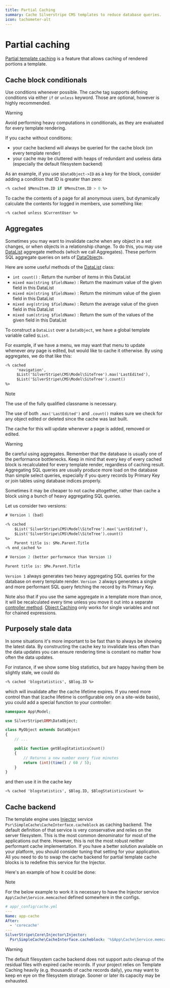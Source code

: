 ```yaml
---
title: Partial Caching
summary: Cache Silverstripe CMS templates to reduce database queries.
icon: tachometer-alt
---
```


# Partial caching

[Partial template caching](../templates/partial_template_caching) is a feature that allows caching of rendered portions a template.

## Cache block conditionals

Use conditions whenever possible. The cache tag supports defining conditions via either `if` or `unless` keyword.
Those are optional, however is highly recommended.

> [!WARNING]
> Avoid performing heavy computations in conditionals, as they are evaluated for every template rendering.

If you cache without conditions:

- your cache backend will always be queried for the cache block (on every template render)
- your cache may be cluttered with heaps of redundant and useless data (especially the default filesystem backend)

As an example, if you use `$DataObject->ID` as a key for the block, consider adding a condition that ID is greater than zero:

```ss
<% cached $MenuItem.ID if $MenuItem.ID > 0 %>
```

To cache the contents of a page for all anonymous users, but dynamically calculate the contents for logged in members,
 use something like:

```ss
<% cached unless $CurrentUser %>
```

## Aggregates

Sometimes you may want to invalidate cache when any object in a set changes, or when objects in a relationship
change. To do this, you may use [DataList](api:SilverStripe\ORM\DataList) aggregate methods (which we call Aggregates).
These perform SQL aggregate queries on sets of [DataObject](api:SilverStripe\ORM\DataObject)s.

Here are some useful methods of the [DataList](api:SilverStripe\ORM\DataList) class:

- `int count()` : Return the number of items in this DataList
- `mixed max(string $fieldName)` : Return the maximum value of the given field in this DataList
- `mixed min(string $fieldName)` : Return the minimum value of the given field in this DataList
- `mixed avg(string $fieldName)` : Return the average value of the given field in this DataList
- `mixed sum(string $fieldName)` : Return the sum of the values of the given field in this DataList

To construct a `DataList` over a `DataObject`, we have a global template variable called `$List`.

For example, if we have a menu, we may want that menu to update whenever *any* page is edited, but would like to cache it
otherwise. By using aggregates, we do that like this:

```ss
<% cached
     'navigation',
     $List('SilverStripe\CMS\Model\SiteTree').max('LastEdited'),
     $List('SilverStripe\CMS\Model\SiteTree').count()
%>
```

> [!NOTE]
> The use of the fully qualified classname is necessary.
>
> The use of both `.max('LastEdited')` and `.count()` makes sure we check for any object
> edited or deleted since the cache was last built.

The cache for this will update whenever a page is added, removed or edited.

> [!WARNING]
> Be careful using aggregates. Remember that the database is usually one of the performance bottlenecks.
> Keep in mind that every key of every cached block is recalculated for every template render, regardless of caching
> result. Aggregating SQL queries are usually produce more load on the database than simple select queries,
> especially if you query records by Primary Key or join tables using database indices properly.
>
> Sometimes it may be cheaper to not cache altogether, rather than cache a block using a bunch of heavy aggregating SQL
> queries.
>
> Let us consider two versions:
>
> ```ss
> # Version 1 (bad)
>
> <% cached
>     $List('SilverStripe\CMS\Model\SiteTree').max('LastEdited'),
>     $List('SilverStripe\CMS\Model\SiteTree').count()
> %>
>     Parent title is: $Me.Parent.Title
> <% end_cached %>
> ```
>
> ```ss
> # Version 2 (better performance than Version 1)
>
> Parent title is: $Me.Parent.Title
> ```
>
> `Version 1` always generates two heavy aggregating SQL queries for the database on every
> template render.
> `Version 2` always generates a single and more performant SQL query fetching the record by its Primary Key.
>
> Note also that if you use the same aggregate in a template more than once, it will be recalculated every time
> unless you move it out into a separate
> [controller method](../templates/partial_template_caching/#cache-key-calculated-in-controller).
> [Object Caching](../templates/caching/#object-caching) only works for single variables and not for chained expressions.

## Purposely stale data

In some situations it's more important to be fast than to always be showing the latest data. By constructing the cache
key to invalidate less often than the data updates you can ensure rendering time is constant no matter how often the
data updates.

For instance, if we show some blog statistics, but are happy having them be slightly stale, we could do

```ss
<% cached 'blogstatistics', $Blog.ID %>
```

which will invalidate after the cache lifetime expires. If you need more control than that (cache lifetime is
configurable only on a site-wide basis), you could add a special function to your controller:

```php
namespace App\Model;

use SilverStripe\ORM\DataObject;

class MyObject extends DataObject
{
    // ...

    public function getBlogStatisticsCount()
    {
        // Returns a new number every five minutes
        return (int)(time() / 60 / 5);
    }
}
```

and then use it in the cache key

```ss
<% cached 'blogstatistics', $Blog.ID, $BlogStatisticsCount %>
```

## Cache backend

The template engine uses [Injector](../extending/injector) service `Psr\SimpleCache\CacheInterface.cacheblock` as
caching backend. The default definition of that service is very conservative and relies on the server filesystem.
This is the most common denominator for most of the applications out there. However,
this is not the most robust neither performant cache implementation. If you have a better solution
available on your platform, you should consider tuning that setting for your application.
All you need to do to swap the cache backend for partial template cache blocks is to redefine this service for the Injector.

Here's an example of how it could be done:

> [!NOTE]
> For the below example to work it is necessary to have the Injector service `App\Cache\Service.memcached` defined somewhere in the configs.

```yml
# app/_config/cache.yml
---
Name: app-cache
After:
  - 'corecache'
---
SilverStripe\Core\Injector\Injector:
  Psr\SimpleCache\CacheInterface.cacheblock: '%$App\Cache\Service.memcached'
```

> [!WARNING]
> The default filesystem cache backend does not support auto cleanup of the residual files with expired cache records.
> If your project relies on Template Caching heavily (e.g. thousands of cache records daily), you may want to keep en eye on the
> filesystem storage. Sooner or later its capacity may be exhausted.
